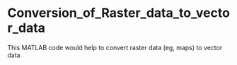 # Conversion_of_Raster_data_to_vector_data
This MATLAB code would help to convert raster data (eg, maps) to vector data

